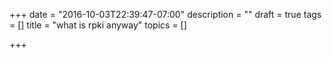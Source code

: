 +++
date = "2016-10-03T22:39:47-07:00"
description = ""
draft = true
tags = []
title = "what is rpki anyway"
topics = []

+++

